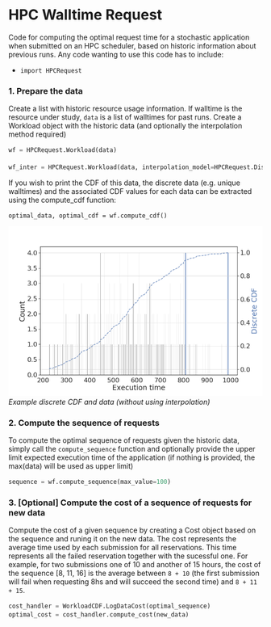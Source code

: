 # HPC Walltime Request

Code for computing the optimal request time for a stochastic application when submitted on an HPC scheduler, based on historic information about previous runs.
Any code wanting to use this code has to include:
- `import HPCRequest`

### 1. Prepare the data

Create a list with historic resource usage information. If walltime is the resource under study, `data` is a list of walltimes for past runs. Create a Workload object with the historic data (and optionally the interpolation method required)

```python
wf = HPCRequest.Workload(data)

wf_inter = HPCRequest.Workload(data, interpolation_model=HPCRequest.DistInterpolation)
```

If you wish to print the CDF of this data, the discrete data (e.g. unique walltimes) and the associated CDF values for each data can be extracted using the compute_cdf function:

```python3
optimal_data, optimal_cdf = wf.compute_cdf()
```

![Example CDF](./docs/discrete_cdf.png)
*Example discrete CDF and data (without using interpolation)*

### 2. Compute the sequence of requests

To compute the optimal sequence of requests given the historic data, simply call the `compute_sequence` function and optionally provide the upper limit expected execution time of the application (if nothing is provided, the max(data) will be used as upper limit)

```python
sequence = wf.compute_sequence(max_value=100)
```


### 3. [Optional] Compute the cost of a sequence of requests for new data

Compute the cost of a given sequence by creating a Cost object based on the sequence and runing it on the new data. The cost represents the average time used by each submission for all reservations. This time represents all the failed reservation together with the sucessful one. For example, for two submissions one of 10 and another of 15 hours, the cost of the sequence [8, 11, 16] is the average between `8 + 10` (the first submission will fail when requesting 8hs and will succeed the second time) and `8 + 11 + 15`.

```python
cost_handler = WorkloadCDF.LogDataCost(optimal_sequence)
optimal_cost = cost_handler.compute_cost(new_data)
```
